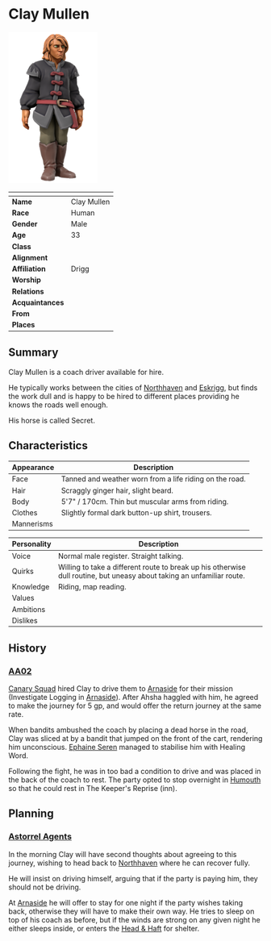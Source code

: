 # Clay Mullen

<img src="../../images/people/clay-mullen.png" height="300" />

| []() | |
| --- | --- |
| **Name** | Clay Mullen |
| **Race** | Human |
| **Gender** | Male |
| **Age** | 33 |
| **Class** | |
| **Alignment** | |
| **Affiliation** | Drigg |
| **Worship** | |
| **Relations** | |
| **Acquaintances** | |
| **From** | |
| **Places** | |

## Summary

Clay Mullen is a coach driver available for hire.

He typically works between the cities of [Northhaven](../places/cities/northhaven.md) and [Eskrigg](../places/cities/eskrigg.md), but finds the work dull and is happy to be hired to different places providing he knows the roads well enough.

His horse is called Secret.

## Characteristics

| Appearance | Description |
| --- | --- |
| Face | Tanned and weather worn from a life riding on the road. |
| Hair | Scraggly ginger hair, slight beard. |
| Body | 5'7" / 170cm. Thin but muscular arms from riding. |
| Clothes | Slightly formal dark button-up shirt, trousers. |
| Mannerisms |  |

| Personality | Description |
| --- | --- |
| Voice | Normal male register. Straight talking. |
| Quirks | Willing to take a different route to break up his otherwise dull routine, but uneasy about taking an unfamiliar route. |
| Knowledge | Riding, map reading. |
| Values | |
| Ambitions | |
| Dislikes | |

## History

### [AA02](../../campaigns/astorrel-agents/sessions/AA02.md)

[Canary Squad](../civilisations/kingdom-of-astor/organisations/astorrel/squads/canary.md) hired Clay to drive them to [Arnaside](../places/villages/arnaside.md) for their mission (Investigate Logging in [Arnaside](../places/villages/arnaside.md)). After Ahsha haggled with him, he agreed to make the journey for 5 gp, and would offer the return journey at the same rate.

When bandits ambushed the coach by placing a dead horse in the road, Clay was sliced at by a bandit that jumped on the front of the cart, rendering him unconscious. [Ephaine Seren](ephaine-seren.md) managed to stabilise him with Healing Word.

Following the fight, he was in too bad a condition to drive and was placed in the back of the coach to rest. The party opted to stop overnight in [Humouth](../places/villages/humouth.md) so that he could rest in The Keeper's Reprise (inn).

## Planning

### [Astorrel Agents](../../campaigns/astorrel-agents/astorrel-agents.md)

In the morning Clay will have second thoughts about agreeing to this journey, wishing to head back to [Northhaven](../places/cities/northhaven.md) where he can recover fully.

He will insist on driving himself, arguing that if the party is paying him, they should not be driving.

At [Arnaside](../places/villages/arnaside.md) he will offer to stay for one night if the party wishes taking back, otherwise they will have to make their own way. He tries to sleep on top of his coach as before, but if the winds are strong on any given night he either sleeps inside, or enters the [Head & Haft](../places/buildings/inns-taverns/head-and-haft.md) for shelter.
